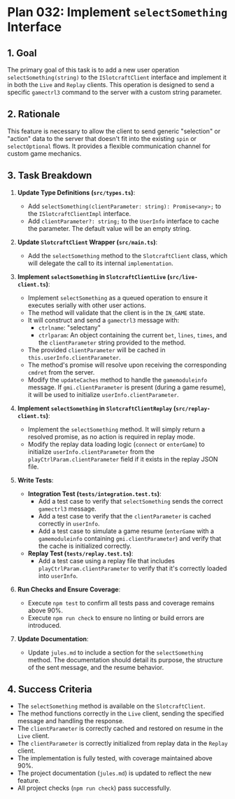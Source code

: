 # Plan 032: Implement `selectSomething` Interface

## 1. Goal

The primary goal of this task is to add a new user operation `selectSomething(string)` to the `ISlotcraftClient` interface and implement it in both the `Live` and `Replay` clients. This operation is designed to send a specific `gamectrl3` command to the server with a custom string parameter.

## 2. Rationale

This feature is necessary to allow the client to send generic "selection" or "action" data to the server that doesn't fit into the existing `spin` or `selectOptional` flows. It provides a flexible communication channel for custom game mechanics.

## 3. Task Breakdown

1.  **Update Type Definitions (`src/types.ts`)**:
    *   Add `selectSomething(clientParameter: string): Promise<any>;` to the `ISlotcraftClientImpl` interface.
    *   Add `clientParameter?: string;` to the `UserInfo` interface to cache the parameter. The default value will be an empty string.

2.  **Update `SlotcraftClient` Wrapper (`src/main.ts`)**:
    *   Add the `selectSomething` method to the `SlotcraftClient` class, which will delegate the call to its internal `implementation`.

3.  **Implement `selectSomething` in `SlotcraftClientLive` (`src/live-client.ts`)**:
    *   Implement `selectSomething` as a queued operation to ensure it executes serially with other user actions.
    *   The method will validate that the client is in the `IN_GAME` state.
    *   It will construct and send a `gamectrl3` message with:
        *   `ctrlname`: "selectany"
        *   `ctrlparam`: An object containing the current `bet`, `lines`, `times`, and the `clientParameter` string provided to the method.
    *   The provided `clientParameter` will be cached in `this.userInfo.clientParameter`.
    *   The method's promise will resolve upon receiving the corresponding `cmdret` from the server.
    *   Modify the `updateCaches` method to handle the `gamemoduleinfo` message. If `gmi.clientParameter` is present (during a game resume), it will be used to initialize `userInfo.clientParameter`.

4.  **Implement `selectSomething` in `SlotcraftClientReplay` (`src/replay-client.ts`)**:
    *   Implement the `selectSomething` method. It will simply return a resolved promise, as no action is required in replay mode.
    *   Modify the replay data loading logic (`connect` or `enterGame`) to initialize `userInfo.clientParameter` from the `playCtrlParam.clientParameter` field if it exists in the replay JSON file.

5.  **Write Tests**:
    *   **Integration Test (`tests/integration.test.ts`)**:
        *   Add a test case to verify that `selectSomething` sends the correct `gamectrl3` message.
        *   Add a test case to verify that the `clientParameter` is cached correctly in `userInfo`.
        *   Add a test case to simulate a game resume (`enterGame` with a `gamemoduleinfo` containing `gmi.clientParameter`) and verify that the cache is initialized correctly.
    *   **Replay Test (`tests/replay.test.ts`)**:
        *   Add a test case using a replay file that includes `playCtrlParam.clientParameter` to verify that it's correctly loaded into `userInfo`.

6.  **Run Checks and Ensure Coverage**:
    *   Execute `npm test` to confirm all tests pass and coverage remains above 90%.
    *   Execute `npm run check` to ensure no linting or build errors are introduced.

7.  **Update Documentation**:
    *   Update `jules.md` to include a section for the `selectSomething` method. The documentation should detail its purpose, the structure of the sent message, and the resume behavior.

## 4. Success Criteria

*   The `selectSomething` method is available on the `SlotcraftClient`.
*   The method functions correctly in the `Live` client, sending the specified message and handling the response.
*   The `clientParameter` is correctly cached and restored on resume in the `Live` client.
*   The `clientParameter` is correctly initialized from replay data in the `Replay` client.
*   The implementation is fully tested, with coverage maintained above 90%.
*   The project documentation (`jules.md`) is updated to reflect the new feature.
*   All project checks (`npm run check`) pass successfully.
